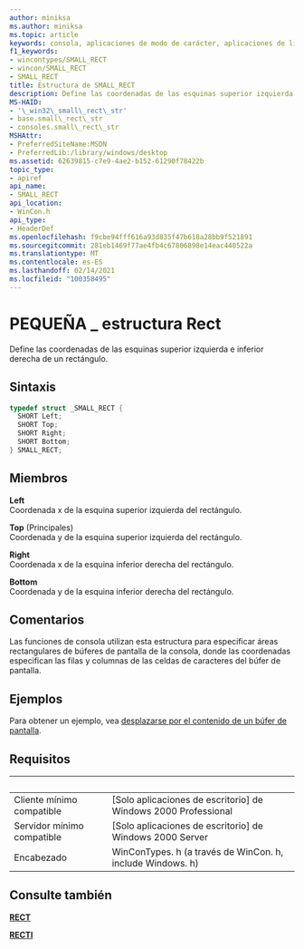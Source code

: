 ```yaml
---
author: miniksa
ms.author: miniksa
ms.topic: article
keywords: consola, aplicaciones de modo de carácter, aplicaciones de línea de comandos, aplicaciones de terminal, API de consola
f1_keywords:
- wincontypes/SMALL_RECT
- wincon/SMALL_RECT
- SMALL_RECT
title: Estructura de SMALL_RECT
description: Define las coordenadas de las esquinas superior izquierda e inferior derecha de un rectángulo.
MS-HAID:
- '\_win32\_small\_rect\_str'
- base.small\_rect\_str
- consoles.small\_rect\_str
MSHAttr:
- PreferredSiteName:MSDN
- PreferredLib:/library/windows/desktop
ms.assetid: 62639815-c7e9-4ae2-b152-61290f78422b
topic_type:
- apiref
api_name:
- SMALL_RECT
api_location:
- WinCon.h
api_type:
- HeaderDef
ms.openlocfilehash: f9cbe94fff616a93d835f47b618a28bb9f521891
ms.sourcegitcommit: 281eb1469f77ae4fb4c67806898e14eac440522a
ms.translationtype: MT
ms.contentlocale: es-ES
ms.lasthandoff: 02/14/2021
ms.locfileid: "100358495"
---
```

# <a name="small_rect-structure"></a>PEQUEÑA \_ estructura Rect

Define las coordenadas de las esquinas superior izquierda e inferior derecha de un rectángulo.

## <a name="syntax"></a>Sintaxis

```C
typedef struct _SMALL_RECT {
  SHORT Left;
  SHORT Top;
  SHORT Right;
  SHORT Bottom;
} SMALL_RECT;
```

## <a name="members"></a>Miembros

**Left**  
Coordenada x de la esquina superior izquierda del rectángulo.

**Top** (Principales)  
Coordenada y de la esquina superior izquierda del rectángulo.

**Right**  
Coordenada x de la esquina inferior derecha del rectángulo.

**Bottom**  
Coordenada y de la esquina inferior derecha del rectángulo.

## <a name="remarks"></a>Comentarios

Las funciones de consola utilizan esta estructura para especificar áreas rectangulares de búferes de pantalla de la consola, donde las coordenadas especifican las filas y columnas de las celdas de caracteres del búfer de pantalla.

## <a name="examples"></a>Ejemplos

Para obtener un ejemplo, vea [desplazarse por el contenido de un búfer de pantalla](scrolling-a-screen-buffer-s-contents.md).

## <a name="requirements"></a>Requisitos

| &nbsp; | &nbsp; |
|-|-|
| Cliente mínimo compatible | \[Solo aplicaciones de escritorio\] de Windows 2000 Professional |
| Servidor mínimo compatible | \[Solo aplicaciones de escritorio\] de Windows 2000 Server |
| Encabezado | WinConTypes. h (a través de WinCon. h, include Windows. h) |

## <a name="see-also"></a>Consulte también

[**RECT**](/previous-versions//dd162897(v=vs.85))

[**RECTl**](/previous-versions//dd162907(v=vs.85))
